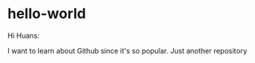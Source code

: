 # hello-world

Hi Huans:

I want to learn about Github since it's so popular.
Just another repository
